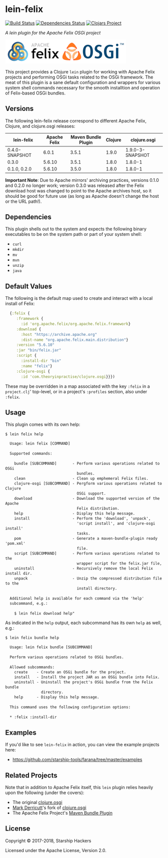 # lein-felix

[![Build Status][travis-badge]][travis]
[![Dependencies Status][deps-badge]][deps]
[![Clojars Project][clojars-badge]][clojars]


*A lein plugin for the Apache Felix OSGi project*

[![Project logo][logo]][logo-link]

This project provides a Clojure `lein` plugin for working with Apache Felix
projects and performing OSGi tasks related to the OSGi framework. The meat
of this plugin is a sane default configuration and wrappers for various
system shell commands necessary for the smooth installtion and operation of
Felix-based OSGi bundles.


## Versions

The following lein-felix release correspond to different Apache Felix, Clojure,
and clojure.osgi releases:

| lein-felix     | Apache Felix | Maven Bundle Plugin | Clojure | clojure.osgi     |
|----------------|--------------|---------------------|---------|------------------|
| 0.4.0-SNAPSHOT | 6.0.1        | 3.5.1               | 1.9.0   | 1.9.0-3-SNAPSHOT |
| 0.3.0          | 5.6.10       | 3.5.1               | 1.8.0   | 1.8.0-1          |
| 0.1.0, 0.2.0   | 5.6.10       | 3.5.0               | 1.8.0   | 1.8.0-1          |

**Important Note**: Due to Apache mirrors' archiving practices, versions 0.1.0 and 0.2.0 
no longer work; version 0.3.0 was released after the Felix download host was changed to
point to the Apache archives host, so it should be good for future use (as long as 
Apache doesn't change the host or the URL path!).


## Dependencies

This plugin shells out to the system and expects the following binary
executables to be on the system path or part of your system shell:

* `curl`
* `mkdir`
* `mv`
* `mvn`
* `unzip`
* `java`


## Default Values

The following is the default map used to create and interact with a local
install of Felix:

```clj
  {:felix {
     :framework {
       :id 'org.apache.felix/org.apache.felix.framework}
     :download {
       :host "https://archive.apache.org"
       :dist-name "org.apache.felix.main.distribution"}
     :version "5.6.10"
     :jar "bin/felix.jar"
     :script {
       :install-dir "bin"
       :name "felix"}
     :clojure-osgi {
       :id 'com.theoryinpractise/clojure.osgi}}})
```

These may be overridden in a map associated with the key `:felix` in a
`project.clj`' top-level, or in a project's `:profiles` section, also under
`:felix`.


## Usage

This plugin comes with its own help:

```
$ lein felix help
```
```
  Usage: lein felix [COMMAND]

  Supported commands:

    bundle [SUBCOMMAND]       - Perform various operations related to OSGi
                                bundles.
    clean                     - Clean up emphemeral Felix files.
    clojure-osgi [SUBCOMMAND] - Pergform various operations related to Clojure
                                OSGi support.
    download                  - Download the supported version of the Apache
                                Felix distribution.
    help                      - Display this help message.
    install                   - Perform the 'download', 'unpack',
                                'script install', and 'clojure-osgi install'
                                tasks.
    pom                       - Generate a maven-bundle-plugin ready 'pom.xml'
                                file.
    script [SUBCOMMAND]       - Perform various operations related to the
                                wrapper script for the felix.jar file,
    uninstall                 - Recursively remove the local Felix install dir.
    unpack                    - Unzip the compressed distribution file to the
                                install directory.

  Additional help is available for each command via the 'help'
  subcommand, e.g.:

    $ lein felix download help"
```


As indicated in the `help` output, each subcommand has its own `help` as well,
e.g.:

```
$ lein felix bundle help
```
```
  Usage: lein felix bundle [SUBCOMMAND]

  Perform various operations related to OSGi bundles.

  Allowed subcommands:
    create    - Create an OSGi bundle for the project.
    install   - Install the project JAR as an OSGi bundle into Felix.
    uninstall - Uninstall the project's OSGi bundle from the Felix bundle
                directory.
    help      - Display this help message.

  This command uses the following configuration options:

  * :felix :install-dir
```


## Examples

If you'd like to see `lein-felix` in action, you can view the example projects
here:

* https://github.com/starship-tools/farana/tree/master/examples


## Related Projects

Note that in addition to Apache Felix itself, this `lein` plugin relies heavily
upon the following (under the covers):

* The original [clojure.osgi][orig-clj-osgi]
* [Mark Derricutt](https://github.com/talios)'s fork of [clojure.osgi][clj-osgi]
* The Apache Felix Project's [Maven Bundle Plugin][mvn-felix]


## License

Copyright © 2017-2018, Starship Hackers

Licensed under the Apache License, Version 2.0.


<!-- Named page links below: /-->

[logo]: https://raw.githubusercontent.com/starship-tools/lein-felix/master/resources/images/apache-felix-osgi.png
[logo-link]: https://felix.apache.org/
[travis]: https://travis-ci.org/starship-tools/lein-felix
[travis-badge]: https://travis-ci.org/starship-tools/lein-felix.png?branch=master
[deps]: http://jarkeeper.com/starship-tools/lein-felix
[deps-badge]: http://jarkeeper.com/starship-tools/lein-felix/status.svg
[clojars]: https://clojars.org/lein-felix/lein-felix
[clojars-badge]: https://img.shields.io/clojars/v/lein-felix/lein-felix.svg
[orig-clj-osgi]: https://github.com/aav/clojure.osgi
[clj-osgi]: https://github.com/talios/clojure.osgi
[mvn-felix]: http://felix.apache.org/documentation/subprojects/apache-felix-maven-bundle-plugin-bnd.html
